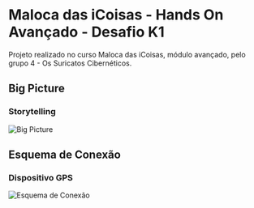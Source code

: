# Maloca das iCoisas - Hands On Avançado - Desafio K1

Projeto realizado no curso Maloca das iCoisas, módulo avançado, pelo grupo 4 - Os Suricatos Cibernéticos.

## Big Picture

### Storytelling

![Big Picture](./big_picture.png)

## Esquema de Conexão

### Dispositivo GPS
![Esquema de Conexão](./simulacao_paciente.png) 


